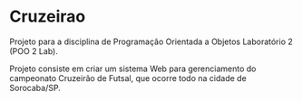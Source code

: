 # Cruzeirao
Projeto para a disciplina de Programação Orientada a Objetos Laboratório 2 (POO 2 Lab).


Projeto consiste em criar um sistema Web para gerenciamento do campeonato Cruzeirão de Futsal, que ocorre todo na 
cidade de Sorocaba/SP.
